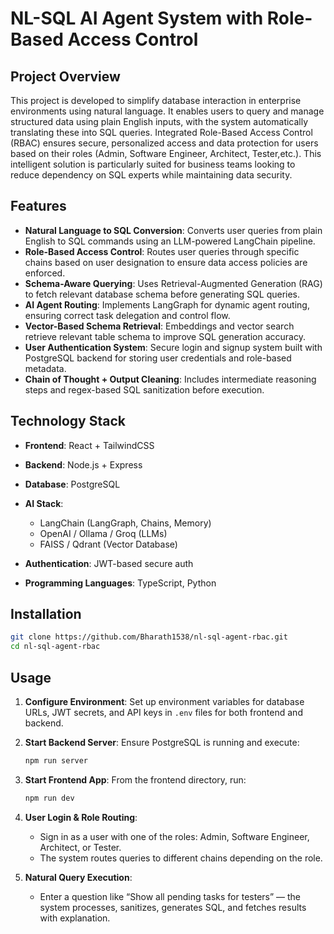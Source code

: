 # NL-SQL AI Agent System with Role-Based Access Control

## Project Overview

This project is developed to simplify database interaction in enterprise environments using natural language. It enables users to query and manage structured data using plain English inputs, with the system automatically translating these into SQL queries. Integrated Role-Based Access Control (RBAC) ensures secure, personalized access and data protection for users based on their roles (Admin, Software Engineer, Architect, Tester,etc.). This intelligent solution is particularly suited for business teams looking to reduce dependency on SQL experts while maintaining data security.

## Features

* **Natural Language to SQL Conversion**: Converts user queries from plain English to SQL commands using an LLM-powered LangChain pipeline.
* **Role-Based Access Control**: Routes user queries through specific chains based on user designation to ensure data access policies are enforced.
* **Schema-Aware Querying**: Uses Retrieval-Augmented Generation (RAG) to fetch relevant database schema before generating SQL queries.
* **AI Agent Routing**: Implements LangGraph for dynamic agent routing, ensuring correct task delegation and control flow.
* **Vector-Based Schema Retrieval**: Embeddings and vector search retrieve relevant table schema to improve SQL generation accuracy.
* **User Authentication System**: Secure login and signup system built with PostgreSQL backend for storing user credentials and role-based metadata.
* **Chain of Thought + Output Cleaning**: Includes intermediate reasoning steps and regex-based SQL sanitization before execution.

## Technology Stack

* **Frontend**: React + TailwindCSS
* **Backend**: Node.js + Express
* **Database**: PostgreSQL
* **AI Stack**:

  * LangChain (LangGraph, Chains, Memory)
  * OpenAI / Ollama / Groq (LLMs)
  * FAISS / Qdrant (Vector Database)
* **Authentication**: JWT-based secure auth
* **Programming Languages**: TypeScript, Python

## Installation

```bash
git clone https://github.com/Bharath1538/nl-sql-agent-rbac.git
cd nl-sql-agent-rbac
```


## Usage

1. **Configure Environment**:
   Set up environment variables for database URLs, JWT secrets, and API keys in `.env` files for both frontend and backend.

2. **Start Backend Server**:
   Ensure PostgreSQL is running and execute:

   ```bash
   npm run server
   ```

3. **Start Frontend App**:
   From the frontend directory, run:

   ```bash
   npm run dev
   ```

4. **User Login & Role Routing**:

   * Sign in as a user with one of the roles: Admin, Software Engineer, Architect, or Tester.
   * The system routes queries to different chains depending on the role.

5. **Natural Query Execution**:

   * Enter a question like “Show all pending tasks for testers” — the system processes, sanitizes, generates SQL, and fetches results with explanation.


